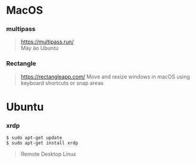 # MacOS
### multipass
> https://multipass.run/  
> Máy ảo Ubuntu

### Rectangle
> https://rectangleapp.com/
> Move and resize windows in macOS using keyboard shortcuts or snap areas


# Ubuntu
### xrdp
```
$ sudo apt-get update
$ sudo apt-get install xrdp
```
> Remote Desktop Linux
